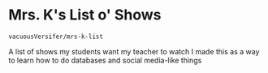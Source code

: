 # Mrs. K's List o' Shows
`vacuousVersifer/mrs-k-list`

A list of shows my students want my teacher to watch
I made this as a way to learn how to do databases and social media-like things
